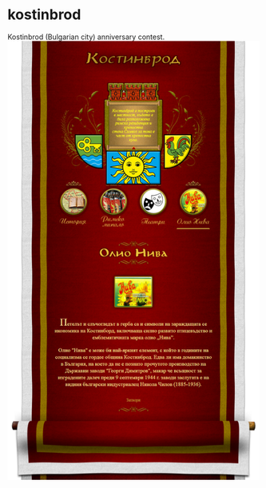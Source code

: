 # kostinbrod
Kostinbrod (Bulgarian city) anniversary contest. 
![Alt text](/kostinbrod-screen.png?raw=true "Kostinbrod")
